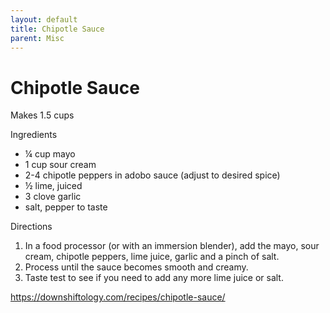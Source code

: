 ```yaml
---
layout: default
title: Chipotle Sauce
parent: Misc
---
```

# Chipotle Sauce

Makes 1.5 cups

Ingredients
  * ¼ cup mayo
  * 1 cup sour cream
  * 2-4 chipotle peppers in adobo sauce (adjust to desired spice)
  * ½ lime, juiced
  * 3 clove garlic
  * salt, pepper to taste

Directions
  1. In a food processor (or with an immersion blender), add the mayo, sour cream, chipotle peppers, lime juice, garlic and a pinch of salt.
  2. Process until the sauce becomes smooth and creamy.
  3. Taste test to see if you need to add any more lime juice or salt.

<https://downshiftology.com/recipes/chipotle-sauce/>